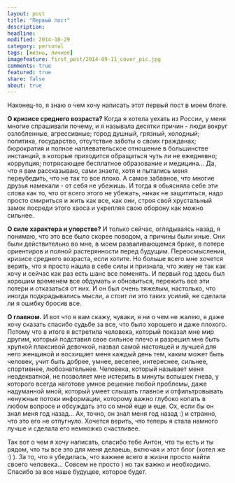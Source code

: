 ```yaml
---
layout: post
title: "Первый пост"
description: 
headline: 
modified: 2014-10-29
category: personal
tags: [жизнь, личное]
imagefeature: first_post/2014-09-11_cover_pic.jpg
comments: true
featured: true
share: false
about: true
---
```

Наконец-то, я знаю о чем хочу написать этот первый пост в моем блоге. 

**О кризисе среднего возраста?** Когда я хотела уехать из России, у меня многие спрашивали почему, и я называла десятки причин - люди вокруг озлобленные, агрессивные; город душный, грязный, холодный; политика, государство, отсутствие заботы о своих гражданах; бюрократия и полное наплевательское отношение в большинстве инстанций, в которые приходится обращаться чуть ли не ежедневно; коррупция; потрясающее бесплатное образование и медицина... Да, что я вам рассказываю, сами знаете, хотя и пытались меня переубедить, что не так то все плохо. А самое забавное, что многие друзья намекали - от себя не убежишь. И тогда я обьясняла себе эти слова как то, что от всего этого не убежать, никак не защититься, надо просто смириться и жить как все, как они, строя свой хрустальный замок посреди этого хаоса и укрепляя свою оборону как можно сильнее.
	
**О силе характера и упорстве?** И только сейчас, оглядываясь назад, я понимаю, что это все было скорее поводом, а причины были иные. Они были действительно во мне, в моем разваливающемся браке, в потере ориентиров и полной растерянности перед будущим. Переосмыслении, кризисе среднего возраста, если хотите. Но больше всего мне хочется верить, что я просто нашла в себе силы и признала, что живу не так как хочу и сейчас как раз есть шанс все поменять. И первый год здесь был хорошим временем все обдумать и обновиться, пережить все эти потери и отказаться от них. И он был очень тяжелым, настолько, что иногда подкрадывались мысли, а стоит ли это таких усилий, не сделала ли я ошибку бросив все.

**О главном.** И вот что я вам скажу, чуваки, я ни о чем не жалею, я даже хочу сказать спасибо судьбе за все, что было хорошего и даже плохого. Потому что в итоге я встретила человека, который показал мне мир другим, который подставил свое сильное плечо и разрешил мне быть хрупкой плаксивой девочкой, назвал самой настоящей и лучшей для него женщиной и восхищает меня каждый день тем, каким может быть человек, учит быть добрее, умнее, веселее, интереснее, сильнее, спортивнее, любознательнее. 
Человека, который называет меня неадекватной, не позволяет мне истерить в минуты вспышек гнева, у которого всегда наготове умное решение любой проблемы, даже надуманной мной, который умеет слышать главное и отфильтровывать ненужные потоки информации, которому важно глубоко копать в любом вопросе и обсуждать это со мной еще и еще. Ох, если бы он знал меня год назад... Ах, точно, он знал меня год назад :) и странно, что это его не отпугнуло. Хочется верить, что теперь я стала намного лучше и сделала его немножко счастливее.

Так вот о чем я хочу написать, спасибо тебе Антон, что ты есть и ты рядом, что ты все это для меня делаешь, включая и этот блог (хотел же :) ). За то, что я убедилась, что важнее всего в жизни просто найти своего человека... Совсем не просто ) но так важно и необходимо. Спасибо за все наше будущее, которое будет.



